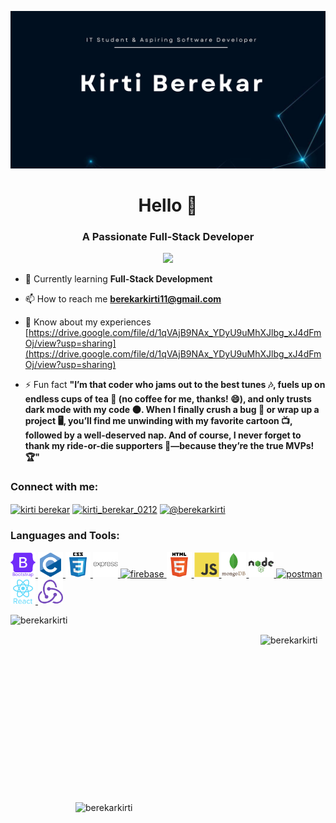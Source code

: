 ![logo](https://github.com/berekarkirti/berekarkirti/blob/main/KIRTI%20BEREKAR.jpg)
<h1 align="center">Hello 👋</h1>
<h3 align="center">A Passionate Full-Stack Developer</h3>



<p align="center"> <img border-radius="10px" src="https://cdn.dribbble.com/users/1519660/screenshots/4536550/media/053531508b8be8f7002815911fa86cdc.gif" /> </p>

- 🌱 Currently learning **Full-Stack Development**

- 📫 How to reach me **berekarkirti11@gmail.com**

- 📄 Know about my experiences [https://drive.google.com/file/d/1qVAjB9NAx_YDyU9uMhXJlbg_xJ4dFmOj/view?usp=sharing](https://drive.google.com/file/d/1qVAjB9NAx_YDyU9uMhXJlbg_xJ4dFmOj/view?usp=sharing)

- ⚡ Fun fact **"I’m that coder who jams out to the best tunes 🎶, fuels up on endless cups of tea 🍵 (no coffee for me, thanks! 😄), and only trusts dark mode with my code 🌑. When I finally crush a bug 🐞 or wrap up a project 🖥️, you’ll find me unwinding with my favorite cartoon 📺, followed by a well-deserved nap. And of course, I never forget to thank my ride-or-die supporters 🙌—because they’re the true MVPs! 🏆"**

<h3 align="left">Connect with me:</h3>
<p align="left">
<a href="https://www.linkedin.com/in/kirti-berekar-607320289/" target="blank"><img align="center" src="https://raw.githubusercontent.com/rahuldkjain/github-profile-readme-generator/master/src/images/icons/Social/linked-in-alt.svg" alt="kirti berekar" height="30" width="40" /></a>
<a href="https://instagram.com/kirti_berekar_0212" target="blank"><img align="center" src="https://raw.githubusercontent.com/rahuldkjain/github-profile-readme-generator/master/src/images/icons/Social/instagram.svg" alt="kirti_berekar_0212" height="30" width="40" /></a>
<a href="https://medium.com/@berekarkirti11" target="blank"><img align="center" src="https://raw.githubusercontent.com/rahuldkjain/github-profile-readme-generator/master/src/images/icons/Social/medium.svg" alt="@berekarkirti" height="30" width="40" /></a>
</p>

<h3 align="left">Languages and Tools:</h3>
<p align="left"> <a href="https://getbootstrap.com" target="_blank" rel="noreferrer"> <img src="https://raw.githubusercontent.com/devicons/devicon/master/icons/bootstrap/bootstrap-plain-wordmark.svg" alt="bootstrap" width="40" height="40"/> </a> <a href="https://www.cprogramming.com/" target="_blank" rel="noreferrer"> <img src="https://raw.githubusercontent.com/devicons/devicon/master/icons/c/c-original.svg" alt="c" width="40" height="40"/> </a> <a href="https://www.w3schools.com/css/" target="_blank" rel="noreferrer"> <img src="https://raw.githubusercontent.com/devicons/devicon/master/icons/css3/css3-original-wordmark.svg" alt="css3" width="40" height="40"/> </a> <a href="https://expressjs.com" target="_blank" rel="noreferrer"> <img src="https://raw.githubusercontent.com/devicons/devicon/master/icons/express/express-original-wordmark.svg" alt="express" width="40" height="40"/> </a> <a href="https://firebase.google.com/" target="_blank" rel="noreferrer"> <img src="https://www.vectorlogo.zone/logos/firebase/firebase-icon.svg" alt="firebase" width="40" height="40"/> </a> <a href="https://www.w3.org/html/" target="_blank" rel="noreferrer"> <img src="https://raw.githubusercontent.com/devicons/devicon/master/icons/html5/html5-original-wordmark.svg" alt="html5" width="40" height="40"/> </a> <a href="https://developer.mozilla.org/en-US/docs/Web/JavaScript" target="_blank" rel="noreferrer"> <img src="https://raw.githubusercontent.com/devicons/devicon/master/icons/javascript/javascript-original.svg" alt="javascript" width="40" height="40"/> </a> <a href="https://www.mongodb.com/" target="_blank" rel="noreferrer"> <img src="https://raw.githubusercontent.com/devicons/devicon/master/icons/mongodb/mongodb-original-wordmark.svg" alt="mongodb" width="40" height="40"/> </a> <a href="https://nodejs.org" target="_blank" rel="noreferrer"> <img src="https://raw.githubusercontent.com/devicons/devicon/master/icons/nodejs/nodejs-original-wordmark.svg" alt="nodejs" width="40" height="40"/> </a> <a href="https://postman.com" target="_blank" rel="noreferrer"> <img src="https://www.vectorlogo.zone/logos/getpostman/getpostman-icon.svg" alt="postman" width="40" height="40"/> </a> <a href="https://reactjs.org/" target="_blank" rel="noreferrer"> <img src="https://raw.githubusercontent.com/devicons/devicon/master/icons/react/react-original-wordmark.svg" alt="react" width="40" height="40"/> </a> <a href="https://redux.js.org" target="_blank" rel="noreferrer"> <img src="https://raw.githubusercontent.com/devicons/devicon/master/icons/redux/redux-original.svg" alt="redux" width="40" height="40"/> </a> </p>

<p><img align="left" src="https://github-readme-stats.vercel.app/api/top-langs?username=berekarkirti&show_icons=true&locale=en&layout=compact" alt="berekarkirti" width="400" height="300" /></p>

<p>&nbsp;<img align="right" src="https://github-readme-stats.vercel.app/api?username=berekarkirti&show_icons=true&locale=en" alt="berekarkirti" width="400" height="300" /></p>

<p><img align="center" src="https://github-readme-streak-stats.herokuapp.com/?user=berekarkirti&" alt="berekarkirti" /></p>
